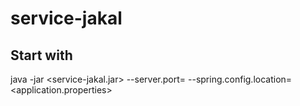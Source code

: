 # service-jakal
## Start with
java -jar <service-jakal.jar> --server.port=<port> --spring.config.location=<application.properties>